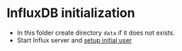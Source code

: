 # InfluxDB initialization

- In this folder create directory `data` if it does not exists.
- Start Influx server and [setup initial user](http://localhost:8086/onboarding/1)